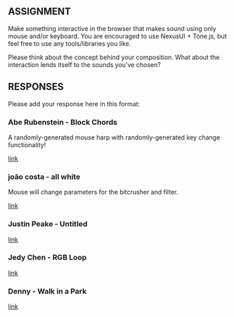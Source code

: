 ## ASSIGNMENT

Make something interactive in the browser that makes sound using only mouse and/or keyboard. You are encouraged to use NexusUI + Tone.js, but feel free to use any tools/libraries you like. 

Please think about the concept behind your composition. What about the interaction lends itself to the sounds you've chosen?

## RESPONSES

Please add your response here in this format: 

### Abe Rubenstein - Block Chords

A randomly-generated mouse harp with randomly-generated key change functionality!

[link](http://abe.sh/block-chords/)

### joão costa - all white

Mouse will change parameters for the bitcrusher and filter.

[link](http://104.131.172.147:3000/)


### Justin Peake - Untitled

[link](http://104.131.171.245:3000/untitled/)

### Jedy Chen - RGB Loop

[link](http://104.131.104.216:3000/Week3/index.html)

### Denny - Walk in a Park
[link](http://dennyabrain.github.io/InteractiveMusic/WalkInAPark/)
